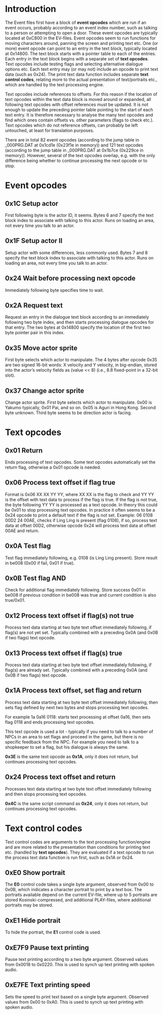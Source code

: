 # Introduction
The Event files first have a block of **event opcodes** which are run if an event occurs, probably according to an event index number, such as talking to a person or attempting to open a door. These event opcodes are typically located at 0xC800 in the EV-files. Event opcodes seem to run functions for moving characters around, panning the screen and printing text etc. One (or more) event opcode can point to an entry in the text block, typically located at 0x14800. The text block starts with a pointer table to each of the entries. Each entry in the text block begins with a separate set of **text opcodes**. Text opcodes include testing flags and selecting alternative dialogue options etc. Each text entry may (or may not) include an opcode to print text data (such as 0x24). The print text data function includes separate **text control codes**, relating more to the actual presentation of text/portraits etc., which are handled by the text processing engine.

Text opcodes include references to offsets. For this reason if the location of text opcodes within the text data block is moved around or expanded, all following text opcodes with offset references must be updated. It is not enough to update the preceding pointer table pointing to the start of each text entry. It is therefore necessary to analyse the many text opcodes and find which ones contain offsets vs. other parameters (flags to check etc.). Text opcodes which do not reference offsets, can probably be left untouched, at least for translation purposes.

There are in total 82 event opcodes (according to the jump table in _000PRG.DAT at 0x1cd1e (0x23f1e in memory)) and 121 text opcodes (according to the jump table in _000PRG.DAT at 0x1b7ce (0x229ce in memory)). However, several of the text opcodes overlap, e.g. with the only difference being whether to continue processing the next opcode or to stop.

# Event opcodes

## 0x1C Setup actor

First following byte is the actor ID, it seems. Bytes 6 and 7 specify the text block index to associate with talking to this actor. Runs on loading an area, not every time you talk to an actor.

## 0x1F Setup actor II

Setup actor with some differences, less commonly used. Bytes 7 and 8 specify the text block index to associate with talking to this actor. Runs on loading an area, not every time you talk to an actor.

## 0x24 Wait before processing next opcode

Immediately following byte specifies time to wait.

## 0x2A Request text

Request an entry in the dialogue text block according to an immediately following two byte index, and then starts processing dialogue opcodes for that entry. The two bytes at 0x14800 specify the location of the first two byte pointer pair in this index.

## 0x35 Move actor sprite

First byte selects which actor to manipulate. The 4 bytes after opcode 0x35 are two signed 16-bit words: X velocity and Y velocity, in big-endian, stored into the actor’s velocity fields as (value << 8) (i.e., 8.8 fixed-point in a 32-bit slot).

## 0x37 Change actor sprite

Change actor sprite. First byte selects which actor to manipulate. 0x00 is Yakumo typically, 0x01 Pai, and so on. 0x05 is Aguri in Hong Kong. Second byte unknown. Third byte seems to be direction actor is facing.

# Text opcodes

## 0x01 Return

Ends processing of text opcodes. Some text opcodes automatically set the return flag, otherwise a 0x01 opcode is needed.

## 0x06 Process text offset if flag true

Format is 0x06 XX XX YY YY, where XX XX is the flag to check and YY YY is the offset with text data to process if the flag is true. If the flag is not true, the byte following YY YY is processed as a text opcode. In theory this could be 0x01 to stop processing text opcodes. In practice it often seems to be a 0x24 opcode to print a default text if the flag is not set. Example: 06 0108 00D2 24 00AE, checks if Ling Ling is present (flag 0108), if so, process text data at offset 00D2, otherwise opcode 0x24 will process text data at offset 00AE and return.
 
## 0x0A Test flag

Test flag immediately following, e.g. 0108 (is Ling Ling present). Store result in be008 (0x00 if fail, 0x01 if true).

## 0x0B Test flag AND

Check for additional flag immediately following. Store success 0x01 in be008 if previous condition in be008 was true and current condition is also true/0x01.

## 0x12 Process text offset if flag(s) not true

Process text data starting at two byte text offset immediately following, if flag(s) are not yet set. Typically combined with a preceding 0x0A (and 0x0B if two flags) text opcode.

## 0x13 Process text offset if flag(s) true

Process text data starting at two byte text offset immediately following, if flag(s) are already set. Typically combined with a preceding 0x0A (and 0x0B if two flags) text opcode.

## 0x1A Process text offset, set flag and return

Process text data starting at two byte text offset immediately following, then sets flag defined by next two bytes and stops processing text opcodes.

For example 1a 0a16 0118: starts text processing at offset 0a16, then sets flag 0118 and ends processing text opcodes.

This text opcode is used a lot - typically if you need to talk to a number of NPCs in an area to set flags and proceed in the game, but there is no specific feedback from the NPC. For example you need to talk to a shopkeeper to set a flag, but his dialogue is always the same.

**0x3E** is the same text opcode as **0x1A**, only it does not return, but continues processing text opcodes.

## 0x24 Process text offset and return

Processes text data starting at two byte text offset immediately following and then stops processing text opcodes.

**0x4C** is the same script command as **0x24**, only it does not return, but continues processing text opcodes.

# Text control codes

Text control codes are arguments to the text processing function/engine and are more related to the presentation than conditions for printing text etc. (handled by **text opcodes**). They are evaluated if a text opcode to run the process text data function is run first, such as 0x1A or 0x24.

## 0xE0 Show portrait
The **E0** control code takes a single byte argument, observed from 0x00 to 0x0B, which indicates a character portrait to print by a text box. The portraits available depend on the current EV-file, where up to 5 portraits are stored Kosinski-compressed, and additional PLAY-files, where additional portraits may be stored.

## 0xE1 Hide portrait
To hide the portrait, the **E1** control code is used.

## 0xE7F9 Pause text printing

Pause text printing according to a two byte argument. Observed values from 0x0018 to 0x0220. This is used to synch up text printing with spoken audio.

## 0xE7FE Text printing speed

Sets the speed to print text based on a single byte argument. Observed values from 0x00 to 0xA0. This is used to synch up text printing with spoken audio.
